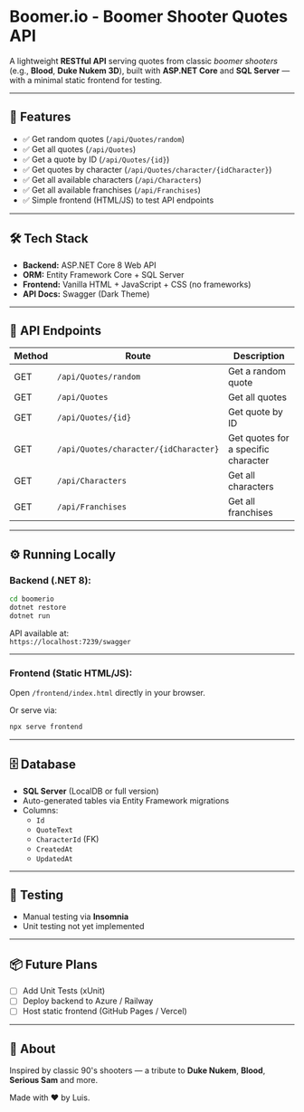 # Boomer.io - Boomer Shooter Quotes API

A lightweight **RESTful API** serving quotes from classic *boomer shooters* (e.g., **Blood**, **Duke Nukem 3D**), built with **ASP.NET Core** and **SQL Server** — with a minimal static frontend for testing.

---

## 🚀 Features

- ✅ Get random quotes (`/api/Quotes/random`)
- ✅ Get all quotes (`/api/Quotes`)
- ✅ Get a quote by ID (`/api/Quotes/{id}`)
- ✅ Get quotes by character (`/api/Quotes/character/{idCharacter}`)
- ✅ Get all available characters (`/api/Characters`)
- ✅ Get all available franchises (`/api/Franchises`)
- ✅ Simple frontend (HTML/JS) to test API endpoints

---

## 🛠️ Tech Stack

- **Backend:** ASP.NET Core 8 Web API
- **ORM:** Entity Framework Core + SQL Server
- **Frontend:** Vanilla HTML + JavaScript + CSS (no frameworks)
- **API Docs:** Swagger (Dark Theme)

---

## 🔗 API Endpoints

| Method | Route                                   | Description                          |
|--------|----------------------------------------|------------------------------------|
| GET    | `/api/Quotes/random`                   | Get a random quote                  |
| GET    | `/api/Quotes`                          | Get all quotes                     |
| GET    | `/api/Quotes/{id}`                     | Get quote by ID                    |
| GET    | `/api/Quotes/character/{idCharacter}` | Get quotes for a specific character|
| GET    | `/api/Characters`                      | Get all characters                 |
| GET    | `/api/Franchises`                       | Get all franchises                 |

---

## ⚙️ Running Locally

### Backend (.NET 8):

```bash
cd boomerio
dotnet restore
dotnet run
```

API available at:  
`https://localhost:7239/swagger`

---

### Frontend (Static HTML/JS):

Open `/frontend/index.html` directly in your browser.

Or serve via:

```bash
npx serve frontend
```

---

## 🗄️ Database

- **SQL Server** (LocalDB or full version)
- Auto-generated tables via Entity Framework migrations
- Columns:
  - `Id`
  - `QuoteText`
  - `CharacterId` (FK)
  - `CreatedAt`
  - `UpdatedAt`

---

## 🧪 Testing

- Manual testing via **Insomnia**
- Unit testing not yet implemented

---

## 📦 Future Plans

- [ ] Add Unit Tests (xUnit)
- [ ] Deploy backend to Azure / Railway
- [ ] Host static frontend (GitHub Pages / Vercel)

---

## 🤘 About

Inspired by classic 90's shooters — a tribute to **Duke Nukem**, **Blood**, **Serious Sam** and more.

Made with ❤️ by Luis.
